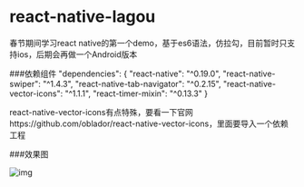 # react-native-lagou

春节期间学习react native的第一个demo，基于es6语法，仿拉勾，目前暂时只支持ios，后期会再做一个Android版本

###依赖组件
  	"dependencies": {
    	"react-native": "^0.19.0",
    	"react-native-swiper": "^1.4.3",
    	"react-native-tab-navigator": "^0.2.15",
    	"react-native-vector-icons": "^1.1.1",
    	"react-timer-mixin": "^0.13.3"
  	}
  	
react-native-vector-icons有点特殊，要看一下官网https://github.com/oblador/react-native-vector-icons，里面要导入一个依赖工程


###效果图

![img](https://github.com/heruijun/react-native-lagou/blob/master/pic.gif)
